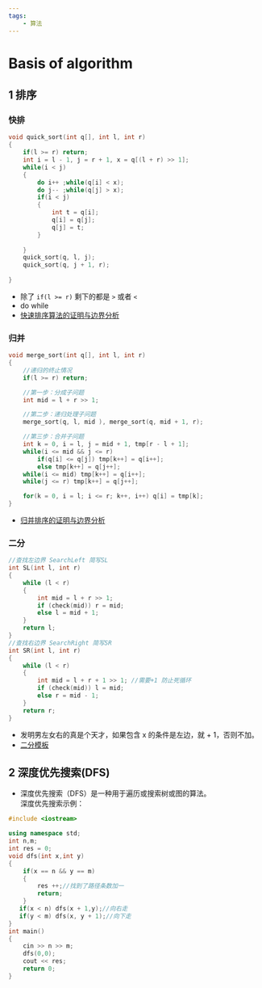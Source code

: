 ```yaml
---
tags:
    - 算法
---
```

# Basis of algorithm


## 1 排序
### 快排
```cpp
void quick_sort(int q[], int l, int r)
{
    if(l >= r) return;
    int i = l - 1, j = r + 1, x = q[(l + r) >> 1];
    while(i < j)
    {
        do i++ ;while(q[i] < x);
        do j-- ;while(q[j] > x);
        if(i < j)
        {
            int t = q[i];
            q[i] = q[j];
            q[j] = t;
        }
        
    }
    quick_sort(q, l, j);
    quick_sort(q, j + 1, r);
    
}
```

- 除了 `if(l >= r)` 剩下的都是 `>` 或者 `<` 
- do while
- [快速排序算法的证明与边界分析](https://www.acwing.com/solution/content/16777/)

### 归并
```cpp
void merge_sort(int q[], int l, int r)
{
    //递归的终止情况
    if(l >= r) return;

    //第一步：分成子问题
    int mid = l + r >> 1;

    //第二步：递归处理子问题
    merge_sort(q, l, mid ), merge_sort(q, mid + 1, r);

    //第三步：合并子问题
    int k = 0, i = l, j = mid + 1, tmp[r - l + 1];
    while(i <= mid && j <= r)
        if(q[i] <= q[j]) tmp[k++] = q[i++];
        else tmp[k++] = q[j++];
    while(i <= mid) tmp[k++] = q[i++];
    while(j <= r) tmp[k++] = q[j++];

    for(k = 0, i = l; i <= r; k++, i++) q[i] = tmp[k];
}
```

- [归并排序的证明与边界分析](https://www.acwing.com/solution/content/16778/)

### 二分
```cpp
//查找左边界 SearchLeft 简写SL
int SL(int l, int r)
{
    while (l < r)
    {
        int mid = l + r >> 1;
        if (check(mid)) r = mid; 
        else l = mid + 1; 
    }   
    return l;
}
//查找右边界 SearchRight 简写SR 
int SR(int l, int r) 
{
    while (l < r)
    {                   
        int mid = l + r + 1 >> 1; //需要+1 防止死循环
        if (check(mid)) l = mid;
        else r = mid - 1; 
    }
    return r; 
}
```

- 发明男左女右的真是个天才，如果包含 x 的条件是左边，就 + 1，否则不加。
- [二分模板](https://www.acwing.com/solution/content/107848/)


## 2 深度优先搜索(DFS)

- 深度优先搜索（DFS）是一种用于遍历或搜索树或图的算法。  
深度优先搜索示例：

```cpp
#include <iostream>

using namespace std;
int n,m;
int res = 0;
void dfs(int x,int y)
{
    if(x == n && y == m)
    {
        res ++;//找到了路径条数加一
        return;
    }
   if(x < n) dfs(x + 1,y);//向右走
   if(y < m) dfs(x, y + 1);//向下走
}
int main()
{
    cin >> n >> m;
    dfs(0,0);
    cout << res;
    return 0;
}
```
